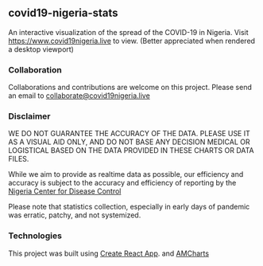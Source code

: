 ## covid19-nigeria-stats
An interactive visualization of the spread of the COVID-19 in Nigeria.
Visit https://www.covid19nigeria.live to view. (Better appreciated when rendered a desktop viewport)

### Collaboration
Collaborations and contributions are welcome on this project. Please send an email to collaborate@covid19nigeria.live

### Disclaimer
WE DO NOT GUARANTEE THE ACCURACY OF THE DATA. PLEASE USE IT AS A VISUAL AID ONLY, AND DO NOT BASE ANY DECISION MEDICAL OR LOGISTICAL BASED ON THE DATA PROVIDED IN THESE CHARTS OR DATA FILES.

While we aim to provide as realtime data as possible, our efficiency  and accuracy is subject to the accuracy and efficiency of reporting by the [Nigeria Center for Disease Control](https://ncdc.gov.ng/)

Please note that statistics collection, especially in early days of pandemic was erratic, patchy, and not systemized.

### Technologies
This project was built using [Create React App](https://github.com/facebook/create-react-app). and [AMCharts](https://github.com/amcharts/covid-charts)
